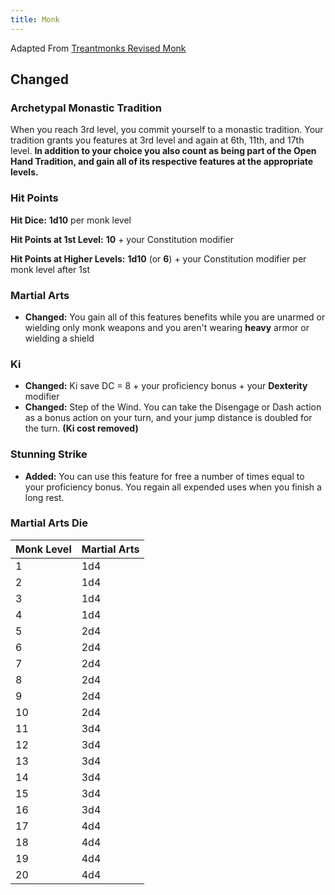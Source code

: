 ```yaml
---
title: Monk
---
```


Adapted From [Treantmonks Revised Monk](https://www.youtube.com/watch?v=E59Cp_cK8v8)

## Changed
### Archetypal Monastic Tradition
When you reach 3rd level, you commit yourself to a monastic tradition. Your tradition grants you features at 3rd level and again at 6th, 11th, and 17th level. **In addition to your choice you also count as being part of the Open Hand Tradition, and gain all of its respective features at the appropriate levels.**

### Hit Points
**Hit Dice:** **1d10** per monk level

**Hit Points at 1st Level:** **10** + your Constitution modifier

**Hit Points at Higher Levels:** **1d10** (or **6**) + your Constitution modifier per monk level after 1st

### Martial Arts
- **Changed:** You gain all of this features benefits while you are unarmed or wielding only monk weapons and you aren't wearing **heavy** armor or wielding a shield

### Ki
- **Changed:** Ki save DC = 8 + your proficiency bonus + your **Dexterity** modifier
- **Changed:** Step of the Wind. You can take the Disengage or Dash action as a bonus action on your turn, and your jump distance is doubled for the turn. **(Ki cost removed)**

### Stunning Strike
- **Added:** You can use this feature for free a number of times equal to your proficiency bonus. You regain all expended uses when you finish a long rest.

### Martial Arts Die
| Monk Level | Martial Arts|
| ----------- | ----------- |
| 1 | 1d4 |
| 2 | 1d4 |
| 3 | 1d4 |
| 4 | 1d4 |
| 5 | 2d4 |
| 6 | 2d4 |
| 7 | 2d4 |
| 8 | 2d4 |
| 9 | 2d4 |
| 10 | 2d4 |
| 11 | 3d4 |
| 12 | 3d4 |
| 13 | 3d4 |
| 14 | 3d4 |
| 15 | 3d4 |
| 16 | 3d4 |
| 17 | 4d4 |
| 18 | 4d4 |
| 19 | 4d4 |
| 20 | 4d4 |
